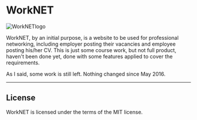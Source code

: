 # WorkNET

![**WorkNETlogo**](https://raw.githubusercontent.com/fkopzhasarov/worknet/master/img/blogo.png)

WorkNET, by an initial purpose, is a website to be used for professional networking, including employer posting their vacancies and employee posting his/her CV. This is just some course work, but not full product, haven't been done yet, done with some features applied to cover the requirements.

As I said, some work is still left. Nothing changed since May 2016.

---

## License

WorkNET is licensed under the terms of the MIT license.
